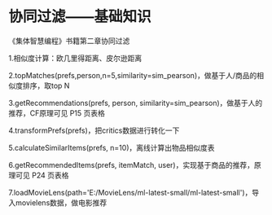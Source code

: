 # 协同过滤——基础知识

《集体智慧编程》书籍第二章协同过滤

1.相似度计算：欧几里得距离、皮尔逊距离

2.topMatches(prefs,person,n=5,similarity=sim_pearson)，做基于人/商品的相似度排序，取top N

3.getRecommendations(prefs, person, similarity=sim_pearson)，做基于人的推荐，CF原理可见 P15 页表格

4.transformPrefs(prefs)，把critics数据进行转化一下

5.calculateSimilarItems(prefs, n=10)，离线计算出物品相似度表

6.getRecommendedItems(prefs, itemMatch, user)，实现基于商品的推荐，原理可见 P24 页表格

7.loadMovieLens(path='E:/MovieLens/ml-latest-small/ml-latest-small')，导入movielens数据，做电影推荐
